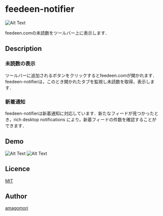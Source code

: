 ﻿feedeen-notifier
====

![Alt Text](https://github.com/amagomori/screenshots/blob/master/feedeen-notification/badge.png)

feedeen.comの未読数をツールバー上に表示します．

## Description

### 未読数の表示
ツールバーに追加されるボタンをクリックするとfeedeen.comが開かれます．feedeen-notifierは，このとき開かれたタブを監視し未読数を取得，表示します．

### 新着通知
feedeen-notifierは新着通知に対応しています．新たなフィードが見つかったとき，rich desktop notifications により，新着フィードの件数を確認することができます．

## Demo

![Alt Text](https://github.com/amagomori/screenshots/blob/master/feedeen-notification/demo.gif)
![Alt Text](https://github.com/amagomori/screenshots/blob/master/feedeen-notification/notification.gif)

## Licence

[MIT](https://github.com/tcnksm/tool/blob/master/LICENCE)

## Author

[amagomori](https://github.com/amagomori)
